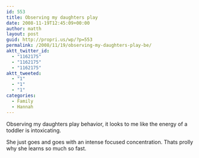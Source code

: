 ```yaml
---
id: 553
title: Observing my daughters play
date: 2008-11-19T12:45:09+00:00
author: matth
layout: post
guid: http://propri.us/wp/?p=553
permalink: /2008/11/19/observing-my-daughters-play-be/
aktt_twitter_id:
  - "1162175"
  - "1162175"
  - "1162175"
aktt_tweeted:
  - "1"
  - "1"
  - "1"
categories:
  - Family
  - Hannah
---
```

Observing my daughters play behavior, it looks to me like the energy of a toddler is intoxicating.

She just goes and goes with an intense focused concentration. Thats prolly why she learns so much so fast.